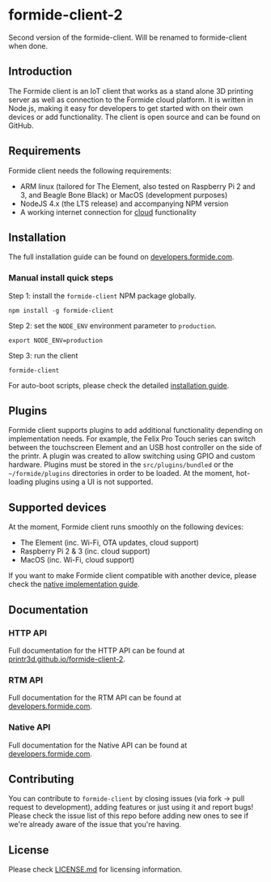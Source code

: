 # formide-client-2
Second version of the formide-client. Will be renamed to formide-client when done.

## Introduction
The Formide client is an IoT client that works as a stand alone 3D printing server as well as
connection to the Formide cloud platform. It is written in Node.js, making it easy for developers
to get started with on their own devices or add functionality. The client is open source and can
be found on GitHub.

## Requirements
Formide client needs the following requirements:

* ARM linux (tailored for The Element, also tested on Raspberry Pi 2 and 3, and Beagle Bone Black) or MacOS (development purposes)
* NodeJS 4.x (the LTS release) and accompanying NPM version
* A working internet connection for [cloud](https://formide.com) functionality

## Installation
The full installation guide can be found on [developers.formide.com](https://developers.formide.com/docs/installation).

### Manual install quick steps

Step 1: install the `formide-client` NPM package globally.
```
npm install -g formide-client
```

Step 2: set the `NODE_ENV` environment parameter to `production`.
```
export NODE_ENV=production
```

Step 3: run the client
```
formide-client
```

For auto-boot scripts, please check the detailed [installation guide](https://developers.formide.com/docs/installation#section-auto-boot).

## Plugins
Formide client supports plugins to add additional functionality depending on implementation needs.
For example, the Felix Pro Touch series can switch between the touchscreen Element and an USB
host controller on the side of the printr. A plugin was created to allow switching using GPIO
and custom hardware. Plugins must be stored in the `src/plugins/bundled` or the `~/formide/plugins`
directories in order to be loaded. At the moment, hot-loading plugins using a UI is not supported.

## Supported devices
At the moment, Formide client runs smoothly on the following devices:

* The Element (inc. Wi-Fi, OTA updates, cloud support)
* Raspberry Pi 2 & 3 (inc. cloud support)
* MacOS (inc. Wi-Fi, cloud support)

If you want to make Formide client compatible with another device, please check the 
[native implementation guide](https://developers.formide.com/docs/native-api).

## Documentation

### HTTP API
Full documentation for the HTTP API can be found at [printr3d.github.io/formide-client-2](https://printr3d.github.io/formide-client-2).

### RTM API
Full documentation for the RTM API can be found at [developers.formide.com](https://developers.formide.com/v1.0/reference#introduction).

### Native API
Full documentation for the Native API can be found at [developers.formide.com](https://developers.formide.com/docs/native-api).

## Contributing
You can contribute to `formide-client` by closing issues (via fork -> pull request to development),
adding features or just using it and report bugs! Please check the issue list of this repo before
adding new ones to see if we're already aware of the issue that you're having.

## License
Please check [LICENSE.md](LICENSE.md) for licensing information.